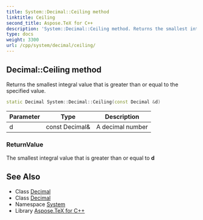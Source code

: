 ```yaml
---
title: System::Decimal::Ceiling method
linktitle: Ceiling
second_title: Aspose.TeX for C++
description: 'System::Decimal::Ceiling method. Returns the smallest integral value that is greater than or equal to the specified value in C++.'
type: docs
weight: 3300
url: /cpp/system/decimal/ceiling/
---
```

## Decimal::Ceiling method


Returns the smallest integral value that is greater than or equal to the specified value.

```cpp
static Decimal System::Decimal::Ceiling(const Decimal &d)
```


| Parameter | Type | Description |
| --- | --- | --- |
| d | const Decimal\& | A decimal number |

### ReturnValue

The smallest integral value that is greater than or equal to **d**

## See Also

* Class [Decimal](../)
* Class [Decimal](../)
* Namespace [System](../../)
* Library [Aspose.TeX for C++](../../../)
